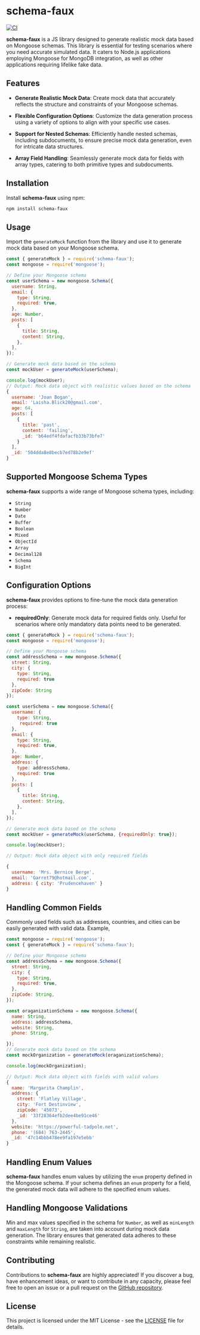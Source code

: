 # schema-faux

[![CI](https://github.com/skrishnan22/schema-faux/workflows/main/badge.svg?branch=main)](https://github.com/skrishnan22/schema-faux/workflows/main.yml)


**schema-faux** is a JS library designed to generate realistic mock data based on Mongoose schemas. This library is essential for testing scenarios where you need accurate simulated data. It caters to Node.js applications employing Mongoose for MongoDB integration, as well as other applications requiring lifelike fake data.

## Features

- **Generate Realistic Mock Data**: Create mock data that accurately reflects the structure and constraints of your Mongoose schemas.

- **Flexible Configuration Options**: Customize the data generation process using a variety of options to align with your specific use cases.

- **Support for Nested Schemas**: Efficiently handle nested schemas, including subdocuments, to ensure precise mock data generation, even for intricate data structures.

- **Array Field Handling**: Seamlessly generate mock data for fields with array types, catering to both primitive types and subdocuments.

## Installation

Install **schema-faux** using npm:

```bash
npm install schema-faux
```

## Usage

Import the `generateMock` function from the library and use it to generate mock data based on your Mongoose schema.

```javascript
const { generateMock } = require('schema-faux');
const mongoose = require('mongoose');

// Define your Mongoose schema
const userSchema = new mongoose.Schema({
  username: String,
  email: {
    type: String,
    required: true,
  },
  age: Number,
  posts: [
    {
      title: String,
      content: String,
    },
  ],
});

// Generate mock data based on the schema
const mockUser = generateMock(userSchema);

console.log(mockUser);
// Output: Mock data object with realistic values based on the schema
{
  username: 'Joan Bogan',
  email: 'Laisha.Blick20@gmail.com',
  age: 64,
  posts: [
    {
      title: 'past',
      content: 'failing',
      _id: 'b64edf4fdafacfb33b73bfe7'
    }
  ],
  _id: '504dda8e8becb7ed78b2e9ef'
}
```

## Supported Mongoose Schema Types

**schema-faux** supports a wide range of Mongoose schema types, including:

- `String`
- `Number`
- `Date`
- `Buffer`
- `Boolean`
- `Mixed`
- `ObjectId`
- `Array`
- `Decimal128`
- `Schema`
- `BigInt`


## Configuration Options

**schema-faux** provides options to fine-tune the mock data generation process:

- **requiredOnly**: Generate mock data for required fields only. Useful for scenarios where only mandatory data points need to be generated.
```javascript
const { generateMock } = require('schema-faux');
const mongoose = require('mongoose');

// Define your Mongoose schema
const addressSchema = new mongoose.Schema({
  street: String,
  city: {
    type: String,
    required: true
  },
  zipCode: String
});

const userSchema = new mongoose.Schema({
  username: {
    type: String,
     required: true
  },
  email: {
    type: String,
    required: true,
  },
  age: Number,
  address: {
    type: addressSchema,
    required: true
  },
  posts: [
    {
      title: String,
      content: String,
    },
  ],
});

// Generate mock data based on the schema
const mockUser = generateMock(userSchema, {requiredOnly: true});

console.log(mockUser);

// Output: Mock data object with only required fields

{
  username: 'Mrs. Bernice Berge',
  email: 'Garret79@hotmail.com',
  address: { city: 'Prudencehaven' }
}

```

## Handling Common Fields

Commonly used fields such as addresses, countries, and cities can be easily generated with valid data. Example,
```javascript
const mongoose = require('mongoose');
const { generateMock } = require('schema-faux');

// Define your Mongoose schema
const addressSchema = new mongoose.Schema({
  street: String,
  city: {
    type: String,
    required: true,
  },
  zipCode: String,
});

const oraganizationSchema = new mongoose.Schema({
  name: String,
  address: addressSchema,
  website: String,
  phone: String,

});
// Generate mock data based on the schema
const mockOrganization = generateMock(oraganizationSchema);

console.log(mockOrganization);

// Output: Mock data object with fields with valid values
{
  name: 'Margarita Champlin',
  address: {
    street: 'Flatley Village',
    city: 'Fort Destinview',
    zipCode: '45073',
    _id: '33f28364efb2dee4be91ce46'
  },
  website: 'https://powerful-tadpole.net',
  phone: '(684) 763-2445',
  _id: '47c14bbb478ee9fa197e5ebb'
}
```

## Handling Enum Values

**schema-faux** handles enum values by utilizing the `enum` property defined in the Mongoose schema. If your schema defines an `enum` property for a field, the generated mock data will adhere to the specified enum values.

## Handling Mongoose Validations

Min and max values specified in the schema for `Number`, as well as `minLength` and `maxLength` for `String`, are taken into account during mock data generation. The library ensures that generated data adheres to these constraints while remaining realistic.

## Contributing

Contributions to **schema-faux** are highly appreciated! If you discover a bug, have enhancement ideas, or want to contribute in any capacity, please feel free to open an issue or a pull request on the [GitHub repository](https://github.com/skrishnan22/schema-faux).

## License

This project is licensed under the MIT License - see the [LICENSE](LICENSE) file for details.
